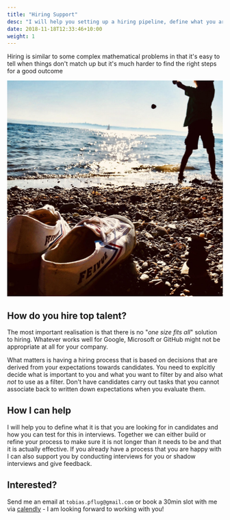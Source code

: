 ```yaml
---
title: "Hiring Support"
desc: "I will help you setting up a hiring pipeline, define what you are really looking for and interview candidates for you"
date: 2018-11-18T12:33:46+10:00
weight: 1
---
```


Hiring is similar to some complex mathematical problems in that it's easy to tell when things don't match up but it's much harder to find the right steps for a good outcome

![river](/images/river.jpg)

## How do you hire top talent? 

The most important realisation is that there is no "_one size fits all_" solution to hiring. Whatever works well for Google, Microsoft or GitHub might not be appropriate at all for your company.

What matters is having a hiring process that is based on decisions that are derived from your expectations towards candidates. You need to explcitly decide what is important to you and what you want to filter by and also what _not_ to use as a filter. Don't have candidates carry out tasks that you cannot associate back to written down expectations when you evaluate them.

## How I can help

I will help you to define what it is that you are looking for in candidates and how you can test for this in interviews. Together we can either build or refine your process to make sure it is not longer than it needs to be and that it is actually effective. If you already have a process that you are happy with I can also support you by conducting interviews for you or shadow interviews and give feedback.

## Interested?

Send me an email at `tobias.pflug@gmail.com` or book a 30min slot with me via [calendly](https://calendly.com/tobias-pflug/30min-chat) - I am looking forward to working with you!
